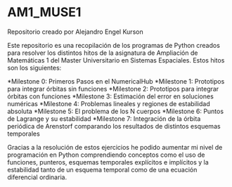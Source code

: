 # AM1_MUSE1

Repositorio creado por Alejandro Engel Kurson

Este repositorio es una recopilación de los programas de Python creados para resolver los distintos hitos de la asignatura de Ampliación de Matemáticas 1 del Master Universitario en Sistemas Espaciales. Estos hitos son los siguientes:

*Milestone 0: Primeros Pasos en el NumericalHub
*Milestone 1: Prototipos para integrar órbitas sin funciones
*Milestone 2: Prototipos para integrar órbitas con funciones
*Milestone 3: Estimación del error en soluciones numéricas
*Milestone 4: Problemas lineales y regiones de estabilidad absoluta
*Milestone 5: El problema de los N cuerpos
*Milestone 6: Puntos de Lagrange y su estabilidad
*Milestone 7: Integración de la órbita periódica de Arenstorf comparando los resultados de distintos esquemas temporales

Gracias a la resolución de estos ejercicios he podido aumentar mi nivel de programación en Python comprendiendo conceptos como el uso de funciones, punteros, esquemas temporales explícitos e implícitos y la estabilidad tanto de un esquema temporal como de una ecuación diferencial ordinaria. 

